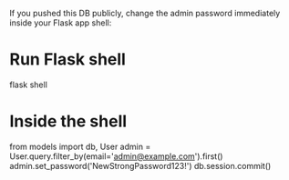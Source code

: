 If you pushed this DB publicly, change the admin password immediately inside your Flask app shell:
# Run Flask shell
flask shell

# Inside the shell
from models import db, User
admin = User.query.filter_by(email='admin@example.com').first()
admin.set_password('NewStrongPassword123!')
db.session.commit()

